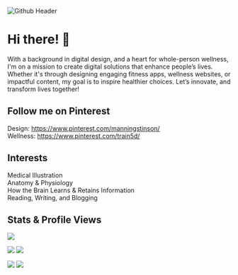 ![Github Header](https://github.com/manningstinson/manningstinson/assets/104523090/93d6c665-d861-4db4-858e-1d1f52a5fdf2)

# Hi there! 👋
With a background in digital design, and a heart for whole-person wellness, I'm on a mission to create digital solutions that enhance people’s lives. Whether it's through designing engaging fitness apps, wellness websites, or impactful content, my goal is to inspire healthier choices. Let’s innovate, and transform lives together! 


## Follow me on Pinterest
Design: https://www.pinterest.com/manningstinson/ <br>
Wellness: https://www.pinterest.com/train5d/

## Interests
Medical Illustration <br>
Anatomy & Physiology <br>
How the Brain Learns & Retains Information <br>
Reading, Writing, and Blogging

## Stats & Profile Views
![](https://komarev.com/ghpvc/?username=manningstinson&style=for-the-badge)

![](https://raw.githubusercontent.com/manningstinson/github-stats/master/generated/overview.svg#gh-dark-mode-only)
![](https://raw.githubusercontent.com/manningstinson/github-stats/master/generated/overview.svg#gh-light-mode-only)

![](https://raw.githubusercontent.com/manningstinson/github-stats/master/generated/languages.svg#gh-dark-mode-only)
![](https://raw.githubusercontent.com/manningstinosn/github-stats/master/generated/languages.svg#gh-light-mode-only)

<!--
**manningstinson/manningstinson** is a ✨ _special_ ✨ repository because its `README.md` (this file) appears on your GitHub profile.

Here are some ideas to get you started:

- 🔭 I’m currently working on ...
- 🌱 I’m currently learning ...
- 👯 I’m looking to collaborate on ...
- 🤔 I’m looking for help with ...
- 💬 Ask me about ...
- 📫 How to reach me: ...
- 😄 Pronouns: ...
- ⚡ Fun fact: ...
-->
